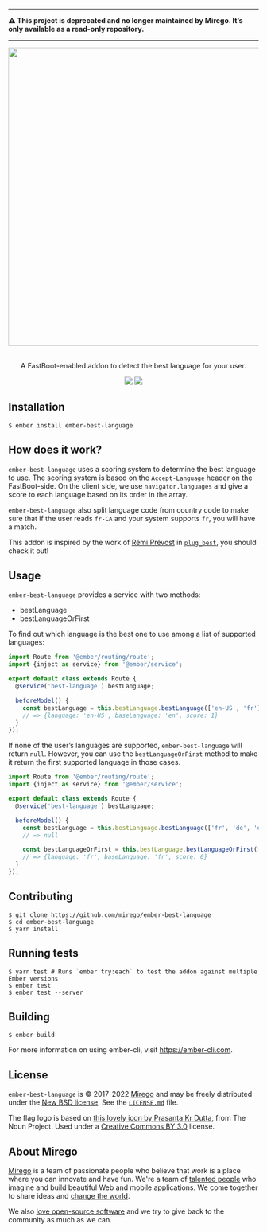 ***

**⚠️ This project is deprecated and no longer maintained by Mirego. It’s only available as a read-only repository.**

***

<div align="center">
  <img src="https://user-images.githubusercontent.com/11348/55352478-eaa0b280-548e-11e9-99b2-34f7f34986c0.png" width="600" />
  <p><br />A FastBoot-enabled addon to detect the best language for your user.</p>
  <p>
    <a href="https://travis-ci.com/mirego/ember-best-language"><img src="https://travis-ci.com/mirego/ember-best-language.svg?branch=master" /></a>
    <a href="https://www.npmjs.com/package/ember-best-language"><img src="https://img.shields.io/npm/v/ember-best-language.svg" /></a>
  </p>
</div>

## Installation

```shell
$ ember install ember-best-language
```

## How does it work?

`ember-best-language` uses a scoring system to determine the best language to use. The scoring system is based on the `Accept-Language` header on the FastBoot-side. On the client side, we use `navigator.languages` and give a score to each language based on its order in the array.

`ember-best-language` also split language code from country code to make sure that if the user reads `fr-CA` and your system supports `fr`, you will have a match.

This addon is inspired by the work of [Rémi Prévost](https://github.com/remiprev) in [`plug_best`](https://github.com/remiprev/plug_best), you should check it out!

## Usage

`ember-best-language` provides a service with two methods:

- bestLanguage
- bestLanguageOrFirst

To find out which language is the best one to use among a list of supported languages:

```js
import Route from '@ember/routing/route';
import {inject as service} from '@ember/service';

export default class extends Route {
  @service('best-language') bestLanguage;

  beforeModel() {
    const bestLanguage = this.bestLanguage.bestLanguage(['en-US', 'fr']);
    // => {language: 'en-US', baseLanguage: 'en', score: 1}
  }
});
```

If none of the user’s languages are supported, `ember-best-language` will return `null`. However, you can use the `bestLanguageOrFirst` method to make it return the first supported language in those cases.

```js
import Route from '@ember/routing/route';
import {inject as service} from '@ember/service';

export default class extends Route {
  @service('best-language') bestLanguage;

  beforeModel() {
    const bestLanguage = this.bestLanguage.bestLanguage(['fr', 'de', 'en-US']);
    // => null

    const bestLanguageOrFirst = this.bestLanguage.bestLanguageOrFirst(['fr', 'de', 'en-US']);
    // => {language: 'fr', baseLanguage: 'fr', score: 0}
  }
});
```

## Contributing

```shell
$ git clone https://github.com/mirego/ember-best-language
$ cd ember-best-language
$ yarn install
```

## Running tests

```shell
$ yarn test # Runs `ember try:each` to test the addon against multiple Ember versions
$ ember test
$ ember test --server
```

## Building

```shell
$ ember build
```

For more information on using ember-cli, visit <https://ember-cli.com>.

## License

`ember-best-language` is © 2017-2022 [Mirego](http://www.mirego.com) and may be freely distributed under the [New BSD license](http://opensource.org/licenses/BSD-3-Clause). See the [`LICENSE.md`](https://github.com/mirego/ember-best-language/blob/master/LICENSE.md) file.

The flag logo is based on [this lovely icon by Prasanta Kr Dutta](https://thenounproject.com/term/language/1824073), from The Noun Project. Used under a [Creative Commons BY 3.0](http://creativecommons.org/licenses/by/3.0/) license.

## About Mirego

[Mirego](http://mirego.com) is a team of passionate people who believe that work is a place where you can innovate and have fun. We're a team of [talented people](http://life.mirego.com) who imagine and build beautiful Web and mobile applications. We come together to share ideas and [change the world](http://mirego.org).

We also [love open-source software](http://open.mirego.com) and we try to give back to the community as much as we can.
